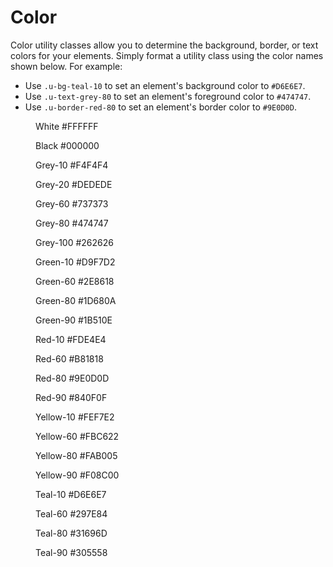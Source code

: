 # Color

Color utility classes allow you to determine the background, border, or text colors for your elements. Simply format a utility class using the color names shown below. For example:

* Use `.u-bg-teal-10` to set an element's background color to `#D6E6E7`.
* Use `.u-text-grey-80` to set an element's foreground color to `#474747`.
* Use `.u-border-red-80` to set an element's border color to `#9E0D0D`.


<section class="black-white">
    <figure class="swatch">
        <div class="swatch__color u-bg-white"></div>
        <figcaption class="swatch__info">
            <bold class="swatch__info__name">White</bold>
            <span class="swatch__info__hex">#FFFFFF</span>
        </figcaption>
    </figure>
    <figure class="swatch">
        <div class="swatch__color u-bg-black"></div>
        <figcaption class="swatch__info">
            <bold class="swatch__info__name">Black</bold>
            <span class="swatch__info__hex">#000000</span>
        </figcaption>
    </figure>
</section>
<section class="grey">
    <figure class="swatch">
        <div class="swatch__color u-bg-grey-10"></div>
        <figcaption class="swatch__info">
            <bold class="swatch__info__name">Grey-10</bold>
            <span class="swatch__info__hex">#F4F4F4</span>
        </figcaption>
    </figure>
    <figure class="swatch">
        <div class="swatch__color u-bg-grey-20"></div>
        <figcaption class="swatch__info">
            <bold class="swatch__info__name">Grey-20</bold>
            <span class="swatch__info__hex">#DEDEDE</span>
        </figcaption>
    </figure>
    <figure class="swatch">
        <div class="swatch__color u-bg-grey-60"></div>
        <figcaption class="swatch__info">
            <bold class="swatch__info__name">Grey-60</bold>
            <span class="swatch__info__hex">#737373</span>
        </figcaption>
    </figure>
    <figure class="swatch">
        <div class="swatch__color u-bg-grey-80"></div>
        <figcaption class="swatch__info">
            <bold class="swatch__info__name">Grey-80</bold>
            <span class="swatch__info__hex">#474747</span>
        </figcaption>
    </figure>
    <figure class="swatch">
        <div class="swatch__color u-bg-grey-100"></div>
        <figcaption class="swatch__info">
            <bold class="swatch__info__name">Grey-100</bold>
            <span class="swatch__info__hex">#262626</span>
        </figcaption>
    </figure>
</section>
<section class="green">
    <figure class="swatch">
        <div class="swatch__color u-bg-green-10"></div>
        <figcaption class="swatch__info">
            <bold class="swatch__info__name">Green-10</bold>
            <span class="swatch__info__hex">#D9F7D2</span>
        </figcaption>
    </figure>
    <figure class="swatch">
        <div class="swatch__color u-bg-green-60"></div>
        <figcaption class="swatch__info">
            <bold class="swatch__info__name">Green-60</bold>
            <span class="swatch__info__hex">#2E8618</span>
        </figcaption>
    </figure>
    <figure class="swatch">
        <div class="swatch__color u-bg-green-80"></div>
        <figcaption class="swatch__info">
            <bold class="swatch__info__name">Green-80</bold>
            <span class="swatch__info__hex">#1D680A</span>
        </figcaption>
    </figure>
    <figure class="swatch">
        <div class="swatch__color u-bg-green-90"></div>
        <figcaption class="swatch__info">
            <bold class="swatch__info__name">Green-90</bold>
            <span class="swatch__info__hex">#1B510E</span>
        </figcaption>
    </figure>
</section>
<section class="red">
    <figure class="swatch">
        <div class="swatch__color u-bg-red-10"></div>
        <figcaption class="swatch__info">
            <bold class="swatch__info__name">Red-10</bold>
            <span class="swatch__info__hex">#FDE4E4</span>
        </figcaption>
    </figure>
    <figure class="swatch">
        <div class="swatch__color u-bg-red-60"></div>
        <figcaption class="swatch__info">
            <bold class="swatch__info__name">Red-60</bold>
            <span class="swatch__info__hex">#B81818</span>
        </figcaption>
    </figure>
    <figure class="swatch">
        <div class="swatch__color u-bg-red-80"></div>
        <figcaption class="swatch__info">
            <bold class="swatch__info__name">Red-80</bold>
            <span class="swatch__info__hex">#9E0D0D</span>
        </figcaption>
    </figure>
    <figure class="swatch">
        <div class="swatch__color u-bg-red-90"></div>
        <figcaption class="swatch__info">
            <bold class="swatch__info__name">Red-90</bold>
            <span class="swatch__info__hex">#840F0F</span>
        </figcaption>
    </figure>
</section>
<section class="yellow">
    <figure class="swatch">
        <div class="swatch__color u-bg-yellow-10"></div>
        <figcaption class="swatch__info">
            <bold class="swatch__info__name">Yellow-10</bold>
            <span class="swatch__info__hex">#FEF7E2</span>
        </figcaption>
    </figure>
    <figure class="swatch">
        <div class="swatch__color u-bg-yellow-60"></div>
        <figcaption class="swatch__info">
            <bold class="swatch__info__name">Yellow-60</bold>
            <span class="swatch__info__hex">#FBC622</span>
        </figcaption>
    </figure>
    <figure class="swatch">
        <div class="swatch__color u-bg-yellow-80"></div>
        <figcaption class="swatch__info">
            <bold class="swatch__info__name">Yellow-80</bold>
            <span class="swatch__info__hex">#FAB005</span>
        </figcaption>
    </figure>
    <figure class="swatch">
        <div class="swatch__color u-bg-yellow-90"></div>
        <figcaption class="swatch__info">
            <bold class="swatch__info__name">Yellow-90</bold>
            <span class="swatch__info__hex">#F08C00</span>
        </figcaption>
    </figure>
</section>
<section class="teal">
    <figure class="swatch">
        <div class="swatch__color u-bg-teal-10"></div>
        <figcaption class="swatch__info">
            <bold class="swatch__info__name">Teal-10</bold>
            <span class="swatch__info__hex">#D6E6E7</span>
        </figcaption>
    </figure>
    <figure class="swatch">
        <div class="swatch__color u-bg-teal-60"></div>
        <figcaption class="swatch__info">
            <bold class="swatch__info__name">Teal-60</bold>
            <span class="swatch__info__hex">#297E84</span>
        </figcaption>
    </figure>
    <figure class="swatch">
        <div class="swatch__color u-bg-teal-80"></div>
        <figcaption class="swatch__info">
            <bold class="swatch__info__name">Teal-80</bold>
            <span class="swatch__info__hex">#31696D</span>
        </figcaption>
    </figure>
    <figure class="swatch">
        <div class="swatch__color u-bg-teal-90"></div>
        <figcaption class="swatch__info">
            <bold class="swatch__info__name">Teal-90</bold>
            <span class="swatch__info__hex">#305558</span>
        </figcaption>
    </figure>
</section>
